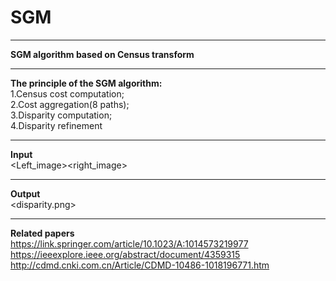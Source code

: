 # SGM
***
**SGM algorithm based on Census transform**
***
**The principle of the SGM algorithm:**  
1.Census cost computation;  
2.Cost aggregation(8 paths);  
3.Disparity computation;  
4.Disparity refinement

***
**Input**  
<Left_image><right_image>
***
**Output**  
<disparity.png>
***
**Related papers**  
https://link.springer.com/article/10.1023/A:1014573219977  
https://ieeexplore.ieee.org/abstract/document/4359315  
http://cdmd.cnki.com.cn/Article/CDMD-10486-1018196771.htm
